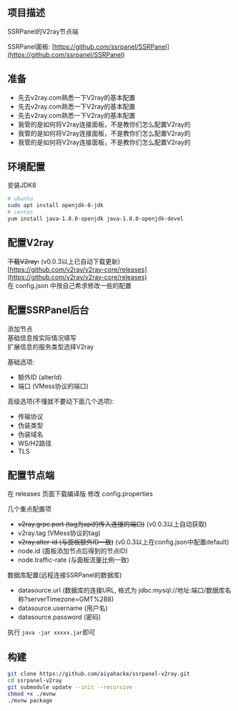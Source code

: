 ## 项目描述
SSRPanel的V2ray节点端

SSRPanel面板: 
[https://github.com/ssrpanel/SSRPanel](https://github.com/ssrpanel/SSRPanel)

## 准备

- 先去v2ray.com熟悉一下V2ray的基本配置
- 先去v2ray.com熟悉一下V2ray的基本配置
- 先去v2ray.com熟悉一下V2ray的基本配置
- 我管的是如何将V2ray连接面板，不是教你们怎么配置V2ray的
- 我管的是如何将V2ray连接面板，不是教你们怎么配置V2ray的
- 我管的是如何将V2ray连接面板，不是教你们怎么配置V2ray的

## 环境配置

安装JDK8
```bash
# ubuntu
sudo apt install openjdk-8-jdk
# centos
yum install java-1.8.0-openjdk java-1.8.0-openjdk-devel
```

## 配置V2ray

~~下载V2ray:~~ (v0.0.3以上已自动下载更新)  
[https://github.com/v2ray/v2ray-core/releases](https://github.com/v2ray/v2ray-core/releases)  
在 config.json 中按自己希求修改一些的配置

## 配置SSRPanel后台

添加节点  
基础信息按实际情况填写  
扩展信息的服务类型选择V2ray  

基础选项:  
- 额外ID (alterId)  
- 端口 (VMess协议的端口)
  
高级选项(不懂就不要动下面几个选项):  
- 传输协议  
- 伪装类型  
- 伪装域名  
- WS/H2路径  
- TLS  

## 配置节点端

在 releases 页面下载编译版
修改 config.properties

几个重点配置项
- ~~v2ray.grpc.port (tag为api的传入连接的端口)~~ (v0.0.3以上自动获取)
- v2ray.tag (VMess协议的tag)
- ~~v2ray.alter-id (与面板额外ID一致)~~ (v0.0.3以上在config.json中配置default)
- node.id (面板添加节点后得到的节点ID)
- node.traffic-rate (与面板流量比例一致)

数据库配置(远程连接SSRPanel的数据库)
- datasource.url (数据库的连接URL, 格式为 jdbc:mysql://地址:端口/数据库名称?serverTimezone=GMT%2B8)
- datasource.username (用户名)
- datasource.password (密码)


执行 `java -jar xxxxx.jar`即可

## 构建
```bash
git clone https://github.com/aiyahacke/ssrpanel-v2ray.git
cd ssrpanel-v2ray
git submodule update --init --recursive
chmod +x ./mvnw
./mvnw package
```
